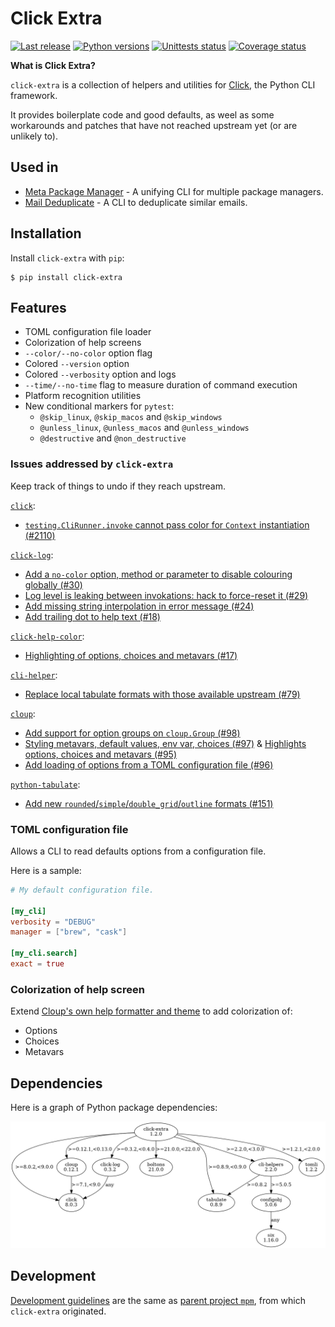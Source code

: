 # Click Extra

[![Last release](https://img.shields.io/pypi/v/click-extra.svg)](https://pypi.python.org/pypi/click-extra)
[![Python versions](https://img.shields.io/pypi/pyversions/click-extra.svg)](https://pypi.python.org/pypi/click-extra)
[![Unittests status](https://github.com/kdeldycke/click-extra/actions/workflows/tests.yaml/badge.svg?branch=main)](https://github.com/kdeldycke/click-extra/actions/workflows/tests.yaml?query=branch%3Amain)
[![Coverage status](https://codecov.io/gh/kdeldycke/click-extra/branch/main/graph/badge.svg)](https://codecov.io/gh/kdeldycke/click-extra/branch/main)

**What is Click Extra?**

`click-extra` is a collection of helpers and utilities for
[Click](https://click.palletsprojects.com), the Python CLI framework.

It provides boilerplate code and good defaults, as weel as some workarounds
and patches that have not reached upstream yet (or are unlikely to).

## Used in

- [Meta Package Manager](https://github.com/kdeldycke/meta-package-manager#readme) - A unifying CLI for multiple package managers.
- [Mail Deduplicate](https://github.com/kdeldycke/mail-deduplicate#readme) - A CLI to deduplicate similar emails.

## Installation

Install `click-extra` with `pip`:

```shell-session
$ pip install click-extra
```

## Features

- TOML configuration file loader
- Colorization of help screens
- ``--color/--no-color`` option flag
- Colored ``--version`` option
- Colored ``--verbosity`` option and logs
- ``--time/--no-time`` flag to measure duration of command execution
- Platform recognition utilities
- New conditional markers for `pytest`:
    - `@skip_linux`, `@skip_macos` and `@skip_windows`
    - `@unless_linux`, `@unless_macos` and `@unless_windows`
    - `@destructive` and `@non_destructive`

### Issues addressed by `click-extra`

Keep track of things to undo if they reach upstream.

[`click`](https://github.com/pallets/click):
  - [`testing.CliRunner.invoke` cannot pass color for `Context` instantiation (#2110)](https://github.com/pallets/click/issues/2110)

[`click-log`](https://github.com/click-contrib/click-log):
  - [Add a `no-color` option, method or parameter to disable colouring globally (#30)](https://github.com/click-contrib/click-log/issues/30)
  - [Log level is leaking between invokations: hack to force-reset it (#29)](https://github.com/click-contrib/click-log/issues/29)
  - [Add missing string interpolation in error message (#24)](https://github.com/click-contrib/click-log/pull/24)
  - [Add trailing dot to help text (#18)](https://github.com/click-contrib/click-log/pull/18)

[`click-help-color`](https://github.com/click-contrib/click-help-colors):
  - [Highlighting of options, choices and metavars (#17)](https://github.com/click-contrib/click-help-colors/issues/17)

[`cli-helper`](https://github.com/dbcli/cli_helpers):
  - [Replace local tabulate formats with those available upstream (#79)](https://github.com/dbcli/cli_helpers/issues/79)

[`cloup`](https://github.com/janluke/cloup):
  - [Add support for option groups on `cloup.Group` (#98)](https://github.com/janluke/cloup/issues/98)
  - [Styling metavars, default values, env var, choices (#97)](https://github.com/janluke/cloup/issues/97) & [Highlights options, choices and metavars (#95)](https://github.com/janluke/cloup/issues/95)
  - [Add loading of options from a TOML configuration file (#96)](https://github.com/janluke/cloup/issues/96)

[`python-tabulate`](https://github.com/astanin/python-tabulate):
  - [Add new `rounded`/`simple`/`double_grid`/`outline` formats (#151)](https://github.com/astanin/python-tabulate/pull/151)

### TOML configuration file

Allows a CLI to read defaults options from a configuration file.

Here is a sample:

``` toml
# My default configuration file.

[my_cli]
verbosity = "DEBUG"
manager = ["brew", "cask"]

[my_cli.search]
exact = true
```

### Colorization of help screen

Extend [Cloup's own help formatter and theme](https://cloup.readthedocs.io/en/stable/pages/formatting.html#help-formatting-and-themes) to add colorization of:
- Options
- Choices
- Metavars

## Dependencies

Here is a graph of Python package dependencies:

![click-extra dependency graph](https://github.com/kdeldycke/click-extra/raw/main/dependencies.png)

## Development

[Development guidelines](https://kdeldycke.github.io/meta-package-manager/development.html)
are the same as
[parent project `mpm`](https://github.com/kdeldycke/meta-package-manager), from
which `click-extra` originated.
